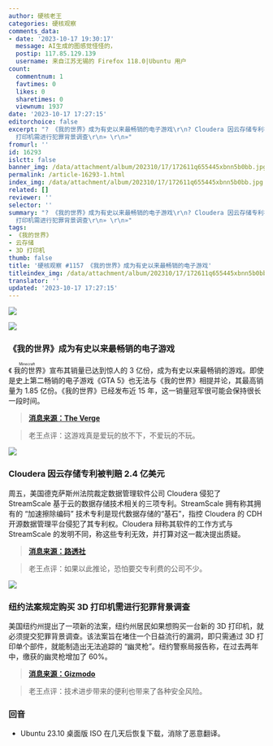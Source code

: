 ```yaml
---
author: 硬核老王
categories: 硬核观察
comments_data:
- date: '2023-10-17 19:30:17'
  message: AI生成的图感觉怪怪的，
  postip: 117.85.129.139
  username: 来自江苏无锡的 Firefox 118.0|Ubuntu 用户
count:
  commentnum: 1
  favtimes: 0
  likes: 0
  sharetimes: 0
  viewnum: 1937
date: '2023-10-17 17:27:15'
editorchoice: false
excerpt: "? 《我的世界》成为有史以来最畅销的电子游戏\r\n? Cloudera 因云存储专利被判赔 2.4 亿美元\r\n? 纽约法案规定购买 3D
  打印机需进行犯罪背景调查\r\n» \r\n»"
fromurl: ''
id: 16293
islctt: false
banner_img: /data/attachment/album/202310/17/172611q655445xbnn5b0bb.jpg
permalink: /article-16293-1.html
index_img: /data/attachment/album/202310/17/172611q655445xbnn5b0bb.jpg
related: []
reviewer: ''
selector: ''
summary: "? 《我的世界》成为有史以来最畅销的电子游戏\r\n? Cloudera 因云存储专利被判赔 2.4 亿美元\r\n? 纽约法案规定购买 3D
  打印机需进行犯罪背景调查\r\n» \r\n»"
tags:
- 《我的世界》
- 云存储
- 3D 打印机
thumb: false
title: '硬核观察 #1157 《我的世界》成为有史以来最畅销的电子游戏'
titleindex_img: /data/attachment/album/202310/17/172611q655445xbnn5b0bb.jpg
translator: ''
updated: '2023-10-17 17:27:15'
---
```


![](/data/attachment/album/202310/17/172611q655445xbnn5b0bb.jpg)


![](/data/attachment/album/202310/17/172619rpuvpz72qizotpu2.jpg)


### 《我的世界》成为有史以来最畅销的电子游戏


《<ruby> 我的世界 <rt>  Minecraft </rt></ruby>》宣布其销量已达到惊人的 3 亿份，成为有史以来最畅销的游戏。即使是史上第二畅销的电子游戏《GTA 5》也无法与《我的世界》相提并论，其最高销量为 1.85 亿份。《我的世界》已经发布近 15 年，这一销量冠军很可能会保持很长一段时间。



> 
> **[消息来源：The Verge](https://www.theverge.com/2023/10/15/23916349/minecraft-mojang-sold-300-million-copies-live-2023)**
> 
> 
> 



> 
> 老王点评：这游戏真是爱玩的放不下，不爱玩的不玩。
> 
> 
> 


![](/data/attachment/album/202310/17/172629nazaveip3ppx7v30.jpg)


### Cloudera 因云存储专利被判赔 2.4 亿美元


周五，美国德克萨斯州法院裁定数据管理软件公司 Cloudera 侵犯了 StreamScale 基于云的数据存储技术相关的三项专利。StreamScale 拥有称其拥有的 “加速擦除编码” 技术专利是现代数据存储的“基石”，指控 Cloudera 的 CDH 开源数据管理平台侵犯了其专利权。Cloudera 辩称其软件的工作方式与 StreamScale 的发明不同，称这些专利无效，并打算对这一裁决提出质疑。



> 
> **[消息来源：路透社](https://www.reuters.com/legal/litigation/cloudera-hit-with-240-mln-patent-verdict-over-cloud-storage-technology-2023-10-13/)**
> 
> 
> 



> 
> 老王点评：如果以此推论，恐怕要交专利费的公司不少。
> 
> 
> 


![](/data/attachment/album/202310/17/172643coaolbgipla0z91l.jpg)


### 纽约法案规定购买 3D 打印机需进行犯罪背景调查


美国纽约州提出了一项新的法案，纽约州居民如果想购买一台新的 3D 打印机，就必须提交犯罪背景调查。该法案旨在堵住一个日益流行的漏洞，即只需通过 3D 打印单个部件，就能制造出无法追踪的 “幽灵枪”。纽约警察局报告称，在过去两年中，缴获的幽灵枪增加了 60%。



> 
> **[消息来源：Gizmodo](https://gizmodo.com/new-york-bill-criminal-background-check-buy-3d-printer-1850930407)**
> 
> 
> 



> 
> 老王点评：技术进步带来的便利也带来了各种安全风险。
> 
> 
> 


### 回音


* Ubuntu 23.10 桌面版 ISO 在几天后恢复下载，消除了恶意翻译。